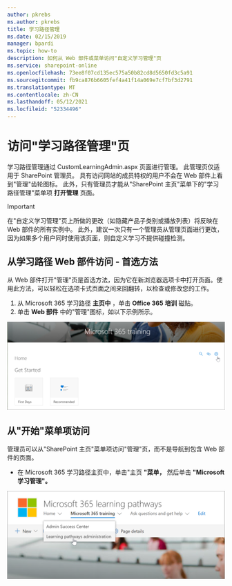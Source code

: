 ```yaml
---
author: pkrebs
ms.author: pkrebs
title: 学习路径管理
ms.date: 02/15/2019
manager: bpardi
ms.topic: how-to
description: 如何从 Web 部件或菜单访问"自定义学习管理"页
ms.service: sharepoint-online
ms.openlocfilehash: 73ee8f07cd135ec575a50b82cd8d5650fd3c5a91
ms.sourcegitcommit: fb9ca876b6605fef4a41f14a069e7cf7bf3d2791
ms.translationtype: MT
ms.contentlocale: zh-CN
ms.lasthandoff: 05/12/2021
ms.locfileid: "52334496"
---
```

# <a name="access-the-learning-pathways-administration-page"></a>访问"学习路径管理"页

学习路径管理通过 CustomLearningAdmin.aspx 页面进行管理。 此管理页仅适用于 SharePoint 管理员。 具有访问网站的成员特权的用户不会在 Web 部件上看到"管理"齿轮图标。 此外，只有管理员才能从"SharePoint 主页"菜单下的"学习路径管理"菜单项 **打开管理** 页面。 

> [!IMPORTANT]
> 在"自定义学习管理"页上所做的更改（如隐藏产品子类别或播放列表）将反映在 Web 部件的所有实例中。 此外，建议一次只有一个管理员从管理页面进行更改，因为如果多个用户同时使用该页面，则自定义学习不提供碰撞检测。  

## <a name="access-from-the-learning-pathways-web-part---preferred-method"></a>从学习路径 Web 部件访问 - 首选方法
从 Web 部件打开"管理"页是首选方法，因为它在新浏览器选项卡中打开页面。使用此方法，可以轻松在选项卡式页面之间来回翻转，以检查或修改您的工作。  

1. 从 Microsoft 365 学习路径 **主页中** ，单击 **Office 365 培训** 磁贴。
2. 单击 **Web 部件** 中的"管理"图标，如以下示例所示。

![手形指针图标指向 Microsoft 365 培训窗口中的管理图标。](media/cg-adminaccbtn.png)

## <a name="access-from-the-home-menu-item"></a>从"开始"菜单项访问
管理员可以从"SharePoint 主页"菜单项访问"管理"页，而不是导航到包含 Web 部件的页面。 

- 在 Microsoft 365 学习路径主页中，单击"主页 **"菜单，** 然后单击 **"Microsoft 学习管理"。**

![管理选项中的手形指针图标点。](media/cg-adminaccmenu.png)